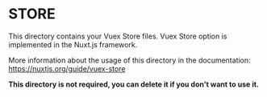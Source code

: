 # STORE

This directory contains your Vuex Store files.
Vuex Store option is implemented in the Nuxt.js framework.

More information about the usage of this directory in the documentation:
https://nuxtjs.org/guide/vuex-store

**This directory is not required, you can delete it if you don't want to use it.**
